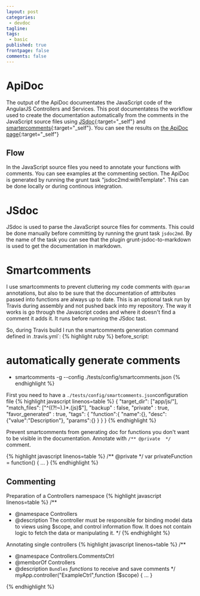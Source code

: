 ```yaml
---
layout: post
categories:
 - devdoc
tagline:
tags:
 - basic
published: true
frontpage: false
comments: false
---
```

# ApiDoc

The output of the ApiDoc documentates the JavaScript code of the AngularJS Controllers and Services. This post documentatess the workflow used to create the documentation automatically from the comments in the JavaScript source files using [JSdoc](http://usejsdoc.org/){:target="_self"} and [smartercomments](http://smartcomments.github.io/){:target="_self"}. You can see the results on [the ApiDoc page](https://maltretieren.github.io/apidoc/2014/11/01/ApiDoc/){:target="_self"}

## Flow
In the JavaScript source files you need to annotate your functions with comments. You can see examples at the commenting section. The ApiDoc is generated by running the grunt task "jsdoc2md:withTemplate". This can be done locally or during continous integration.

# JSdoc
JSdoc is used to parse the JavaScript source files for comments. This could be done manually before committing by running the grunt task `jsdoc2md`. By the name of the task you can see that the plugin grunt-jsdoc-to-markdown is used to get the documentation in markdown.

# Smartcomments
I use smartcomments to prevent cluttering my code comments with `@param` annotations, but also to be sure that the documentation of atttributes passed into functions are always up to date. This is an optional task run by Travis during assembly and not pushed back into my repository. The way it works is go through the Javascript codes and where it doesn't find a comment it adds it. It runs before running the JSdoc tast.

So, during Travis build I run the smartcomments generation command defined in .travis.yml`:
{% highlight ruby %}
before_script:
  # automatically generate comments
  - smartcomments -g --config ./tests/config/smartcomments.json
{% endhighlight %}

First you need to have a `./tests/config/smartcomments.json`configuration file
{% highlight javascript linenos=table %}
{
    "target_dir": ["app/js/"],
    "match_files": ["^((?!~).)*.(js)$"],
    "backup" : false,
    "private" : true,
    "favor_generated" : true,
    "tags": {
        "function":{
            "name":{},
            "desc":{"value":"Description"},
            "params":{}
        }
    }
}
{% endhighlight %}

Prevent smartcomments from generating doc for functions you don't want to be visible in the documentation. Annotate with `/** @private  */` comment.

{% highlight javascript linenos=table %}
/** @private  */
var privateFunction = function() {
...
}
{% endhighlight %}

## Commenting
Preparation of a Controllers namespace
{% highlight javascript linenos=table %}
/**
 * @namespace Controllers
 * @description  The controller must be responsible for binding model data to views using $scope, and control information flow. It does not contain logic to fetch the data or manipulating it.
 */
{% endhighlight %}

Annotating single controllers
{% highlight javascript linenos=table %}
/**
 * @namespace Controllers.CommentsCtrl
 * @memborOf Controllers
 * @description `Bundles` *functions* to receive and save comments
 */
 myApp.controller("ExampleCtrl",function ($scope) {
 ...
 }
 
{% endhighlight %}

